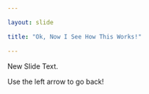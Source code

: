 ```yaml
---

layout: slide

title: "Ok, Now I See How This Works!"

---
```


New Slide Text.

Use the left arrow to go back!

